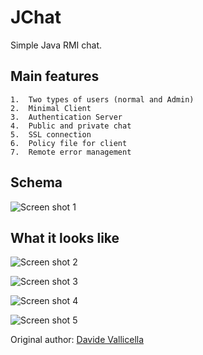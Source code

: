 JChat
=====

Simple Java RMI chat.

## Main features

	1.	Two types of users (normal and Admin)
	2.	Minimal Client
	3.	Authentication Server
	4.	Public and private chat
	5.	SSL connection
	6.	Policy file for client
	7.	Remote error management  

## Schema

![Screen shot 1](/davidevallicella/JChat/blob/master/splash/structure.png?raw=true)

## What it looks like

![Screen shot 2](/davidevallicella/JChat/blob/master/splash/login.png?raw=true)

![Screen shot 3](/davidevallicella/JChat/blob/master/splash/chat.png?raw=true)

![Screen shot 4](/davidevallicella/JChat/blob/master/splash/chatprivata.png?raw=true)

![Screen shot 5](/davidevallicella/JChat/blob/master/splash/kick.png?raw=true)

Original author: [Davide Vallicella](mailto:vallicella.davide@gmail.com)